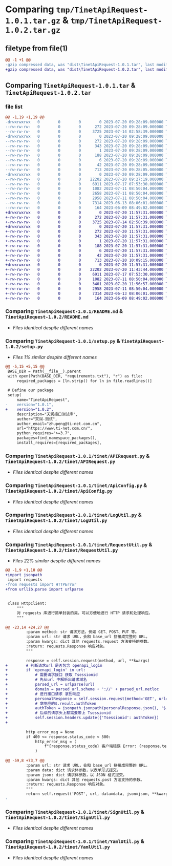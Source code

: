# Comparing `tmp/TinetApiRequest-1.0.1.tar.gz` & `tmp/TinetApiRequest-1.0.2.tar.gz`

## filetype from file(1)

```diff
@@ -1 +1 @@
-gzip compressed data, was "dist\TinetApiRequest-1.0.1.tar", last modified: Thu Jul 20 09:28:09 2023, max compression
+gzip compressed data, was "dist\TinetApiRequest-1.0.2.tar", last modified: Thu Jul 20 11:57:31 2023, max compression
```

## Comparing `TinetApiRequest-1.0.1.tar` & `TinetApiRequest-1.0.2.tar`

### file list

```diff
@@ -1,19 +1,19 @@
-drwxrwxrwx   0        0        0        0 2023-07-20 09:28:09.000000 TinetApiRequest-1.0.1/
--rw-rw-rw-   0        0        0      272 2023-07-20 09:28:09.000000 TinetApiRequest-1.0.1/PKG-INFO
--rw-rw-rw-   0        0        0     3725 2023-07-14 02:58:39.000000 TinetApiRequest-1.0.1/README.md
-drwxrwxrwx   0        0        0        0 2023-07-20 09:28:09.000000 TinetApiRequest-1.0.1/TinetApiRequest.egg-info/
--rw-rw-rw-   0        0        0      272 2023-07-20 09:28:09.000000 TinetApiRequest-1.0.1/TinetApiRequest.egg-info/PKG-INFO
--rw-rw-rw-   0        0        0      343 2023-07-20 09:28:09.000000 TinetApiRequest-1.0.1/TinetApiRequest.egg-info/SOURCES.txt
--rw-rw-rw-   0        0        0        1 2023-07-20 09:28:09.000000 TinetApiRequest-1.0.1/TinetApiRequest.egg-info/dependency_links.txt
--rw-rw-rw-   0        0        0      188 2023-07-20 09:28:09.000000 TinetApiRequest-1.0.1/TinetApiRequest.egg-info/requires.txt
--rw-rw-rw-   0        0        0        6 2023-07-20 09:28:09.000000 TinetApiRequest-1.0.1/TinetApiRequest.egg-info/top_level.txt
--rw-rw-rw-   0        0        0       42 2023-07-20 09:28:09.000000 TinetApiRequest-1.0.1/setup.cfg
--rw-rw-rw-   0        0        0      713 2023-07-20 09:28:05.000000 TinetApiRequest-1.0.1/setup.py
-drwxrwxrwx   0        0        0        0 2023-07-20 09:28:09.000000 TinetApiRequest-1.0.1/tinet/
--rw-rw-rw-   0        0        0    22202 2023-07-20 09:27:19.000000 TinetApiRequest-1.0.1/tinet/APIRequest.py
--rw-rw-rw-   0        0        0     6911 2023-07-17 07:53:30.000000 TinetApiRequest-1.0.1/tinet/ApiConfig.py
--rw-rw-rw-   0        0        0     1082 2023-07-11 08:50:04.000000 TinetApiRequest-1.0.1/tinet/LogUtil.py
--rw-rw-rw-   0        0        0     2658 2023-07-11 08:50:04.000000 TinetApiRequest-1.0.1/tinet/RequestUtil.py
--rw-rw-rw-   0        0        0     2958 2023-07-11 08:50:04.000000 TinetApiRequest-1.0.1/tinet/SignUtil.py
--rw-rw-rw-   0        0        0     7314 2023-06-13 08:06:01.000000 TinetApiRequest-1.0.1/tinet/YamlUtil.py
--rw-rw-rw-   0        0        0      164 2023-06-09 08:49:02.000000 TinetApiRequest-1.0.1/tinet/__init__.py
+drwxrwxrwx   0        0        0        0 2023-07-20 11:57:31.000000 TinetApiRequest-1.0.2/
+-rw-rw-rw-   0        0        0      272 2023-07-20 11:57:31.000000 TinetApiRequest-1.0.2/PKG-INFO
+-rw-rw-rw-   0        0        0     3725 2023-07-14 02:58:39.000000 TinetApiRequest-1.0.2/README.md
+drwxrwxrwx   0        0        0        0 2023-07-20 11:57:31.000000 TinetApiRequest-1.0.2/TinetApiRequest.egg-info/
+-rw-rw-rw-   0        0        0      272 2023-07-20 11:57:31.000000 TinetApiRequest-1.0.2/TinetApiRequest.egg-info/PKG-INFO
+-rw-rw-rw-   0        0        0      343 2023-07-20 11:57:31.000000 TinetApiRequest-1.0.2/TinetApiRequest.egg-info/SOURCES.txt
+-rw-rw-rw-   0        0        0        1 2023-07-20 11:57:31.000000 TinetApiRequest-1.0.2/TinetApiRequest.egg-info/dependency_links.txt
+-rw-rw-rw-   0        0        0      188 2023-07-20 11:57:31.000000 TinetApiRequest-1.0.2/TinetApiRequest.egg-info/requires.txt
+-rw-rw-rw-   0        0        0        6 2023-07-20 11:57:31.000000 TinetApiRequest-1.0.2/TinetApiRequest.egg-info/top_level.txt
+-rw-rw-rw-   0        0        0       42 2023-07-20 11:57:31.000000 TinetApiRequest-1.0.2/setup.cfg
+-rw-rw-rw-   0        0        0      713 2023-07-20 10:09:15.000000 TinetApiRequest-1.0.2/setup.py
+drwxrwxrwx   0        0        0        0 2023-07-20 11:57:31.000000 TinetApiRequest-1.0.2/tinet/
+-rw-rw-rw-   0        0        0    22202 2023-07-20 11:43:44.000000 TinetApiRequest-1.0.2/tinet/APIRequest.py
+-rw-rw-rw-   0        0        0     6911 2023-07-17 07:53:30.000000 TinetApiRequest-1.0.2/tinet/ApiConfig.py
+-rw-rw-rw-   0        0        0     1082 2023-07-11 08:50:04.000000 TinetApiRequest-1.0.2/tinet/LogUtil.py
+-rw-rw-rw-   0        0        0     3401 2023-07-20 11:56:57.000000 TinetApiRequest-1.0.2/tinet/RequestUtil.py
+-rw-rw-rw-   0        0        0     2958 2023-07-11 08:50:04.000000 TinetApiRequest-1.0.2/tinet/SignUtil.py
+-rw-rw-rw-   0        0        0     7314 2023-06-13 08:06:01.000000 TinetApiRequest-1.0.2/tinet/YamlUtil.py
+-rw-rw-rw-   0        0        0      164 2023-06-09 08:49:02.000000 TinetApiRequest-1.0.2/tinet/__init__.py
```

### Comparing `TinetApiRequest-1.0.1/README.md` & `TinetApiRequest-1.0.2/README.md`

 * *Files identical despite different names*

### Comparing `TinetApiRequest-1.0.1/setup.py` & `TinetApiRequest-1.0.2/setup.py`

 * *Files 1% similar despite different names*

```diff
@@ -5,15 +5,15 @@
 BASE_DIR = Path(__file__).parent
 with open(Path(BASE_DIR, "requirements.txt"), "r") as file:
     required_packages = [ln.strip() for ln in file.readlines()]
 
 # Define our package
 setup(
     name="TinetApiRequest",
-    version="1.0.1",
+    version="1.0.2",
     description="天润接口测试库",
     author="天润-测试",
     author_email="zhupeng@ti-net.com.cn",
     url="https://www.ti-net.com.cn/",
     python_requires=">=3.7",
     packages=find_namespace_packages(),
     install_requires=[required_packages],
```

### Comparing `TinetApiRequest-1.0.1/tinet/APIRequest.py` & `TinetApiRequest-1.0.2/tinet/APIRequest.py`

 * *Files identical despite different names*

### Comparing `TinetApiRequest-1.0.1/tinet/ApiConfig.py` & `TinetApiRequest-1.0.2/tinet/ApiConfig.py`

 * *Files identical despite different names*

### Comparing `TinetApiRequest-1.0.1/tinet/LogUtil.py` & `TinetApiRequest-1.0.2/tinet/LogUtil.py`

 * *Files identical despite different names*

### Comparing `TinetApiRequest-1.0.1/tinet/RequestUtil.py` & `TinetApiRequest-1.0.2/tinet/RequestUtil.py`

 * *Files 22% similar despite different names*

```diff
@@ -1,9 +1,10 @@
+import jsonpath
 import requests
-from requests import HTTPError
+from urllib.parse import urlparse
 
 
 class HttpClient:
     """
     对 requests 库进行简单封装的类，可以方便地进行 HTTP 请求和处理响应。
     """
 
@@ -23,14 +24,27 @@
         :param method: str 请求方法，例如 GET、POST、PUT 等。
         :param url: str 请求 URL，会和 base_url 拼接成完整的 URL。
         :param kwargs: dict 其他 requests.request 方法支持的参数。
         :return: requests.Response 响应对象。
         """
 
         response = self.session.request(method, url, **kwargs)
+        # 判断请求url 是否包含 openapi_login
+        if 'openapi_login' in url:
+            # 需要请求接口 获取 Tsessionid
+            # 先从url 中解析出请求域名
+            parsed_url = urlparse(url)
+            domain = parsed_url.scheme + '://' + parsed_url.netloc
+            # 进行接口请求 拿到响应
+            personalResponse = self.session.request(method='GET', url=domain + '/api/personal/info/get')
+            # 拿响应的$.result.authToken
+            authToken = jsonpath.jsonpath(personalResponse.json(), '$.result.authToken')[0]
+            # 后续的请求头上都需要带上 Tsessionid
+            self.session.headers.update({'Tsessionid': authToken})
+
 
         http_error_msg = None
         if 400 <= response.status_code < 500:
             http_error_msg = (
                 f"{response.status_code} 客户端错误 Error: {response.text} for url: {response.url}"
             )
 
@@ -59,8 +73,7 @@
         :param url: str 请求 URL，会和 base_url 拼接成完整的 URL。
         :param data: dict 请求体参数，以表单形式提交。
         :param json: dict 请求体参数，以 JSON 格式提交。
         :param kwargs: dict 其他 requests.post 方法支持的参数。
         :return: requests.Response 响应对象。
         """
         return self.request('POST', url, data=data, json=json, **kwargs)
-
```

### Comparing `TinetApiRequest-1.0.1/tinet/SignUtil.py` & `TinetApiRequest-1.0.2/tinet/SignUtil.py`

 * *Files identical despite different names*

### Comparing `TinetApiRequest-1.0.1/tinet/YamlUtil.py` & `TinetApiRequest-1.0.2/tinet/YamlUtil.py`

 * *Files identical despite different names*

